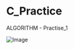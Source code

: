 # C_Practice <br/>

ALGORITHM - Practise_1 <br/>

![Image](https://github.com/user-attachments/assets/74e5770f-d83e-4dcc-9e95-799a333825a3)


